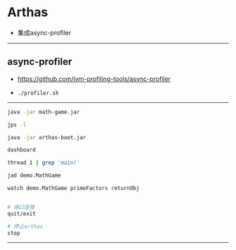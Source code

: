 # Arthas

- 集成async-profiler

---
## async-profiler

- https://github.com/jvm-profiling-tools/async-profiler

- `./profiler.sh`

---
```sh
java -jar math-game.jar

jps -l

java -jar arthas-boot.jar

dashboard

thread 1 | grep 'main('

jad demo.MathGame

watch demo.MathGame primeFactors returnObj


# 端口连接
quit/exit

# 停止arthas
stop


```


---